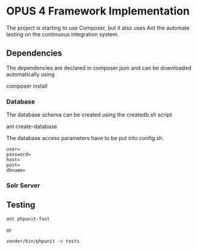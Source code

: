 # OPUS 4 Framework Implementation

The project is starting to use Composer, but it also uses Ant the automate testing on
the continuous integration system. 

## Dependencies

The dependencies are declared in composer.json and can be downloaded automatically using 

composer install

### Database

The database schema can be created using the createdb.sh script

ant create-database

The database access parameters have to be put into config.sh.

```
user=
password=
host=
post=
dbname=
```

### Solr Server

## Testing

```
ant phpunit-fast
```

or

```
vender/bin/phpunit -c tests
```
